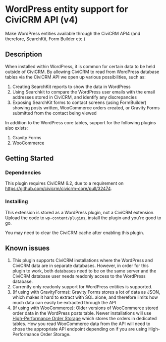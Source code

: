 # WordPress entity support for CiviCRM API (v4)

Make WordPress entities available through the CiviCRM API4 (and therefore, SearchKit, Form Builder etc.)

## Description

When installed within WordPress, it is common for certain data to be held outside of CiviCRM. By allowing CiviCRM to read from WordPress database tables via the CiviCRM API we open up various possibilities, such as:

1. Creating SearchKit reports to show the data in WordPress
2. Using Searchkit to compare the WordPress user emails with the email addresses stored in CiviCRM, and identify any discrepancies
3. Exposing SearchKit forms to contact screens (using FormBuilder) showing posts written, WooCommerce orders created, or Gravity Forms submitted from the contact being viewed

In addition to the WordPress core tables, support for the following plugins also exists:

1. Gravity Forms
2. WooCommerce

## Getting Started

### Dependencies

This plugin requires CiviCRM 6.2, due to a requirement on https://github.com/civicrm/civicrm-core/pull/32474.

### Installing

This extension is stored as a WordPress plugin, not a CiviCRM extension. Upload the code to `wp-content/plugins`, install the plugin and you're good to go.

You may need to clear the CiviCRM cache after enabling this plugin.

## Known issues

1. This plugin supports CiviCRM installations where the WordPress and CiviCRM data are in separate databases. However, in order for this plugin to work, both databases need to be on the same server and the CiviCRM database user needs readonly access to the WordPress database.
2. Currently only readonly support for WordPress entities is supported.
3. (If using with GravityForms): Gravity Forms stores a lot of data as JSON, which makes it hard to extract with SQL alone, and therefore limits how much data can easily be extracted through the API
4. (If using with WooCommerce): Older versions of WooCommerce stored order data in the WordPress posts table. Newer installations will use [High-Performance Order Storage](https://woocommerce.com/document/high-performance-order-storage/) which stores the orders in dedicated tables. How you read WooCommerce data from the API will need to chose the appropriate API endpoint depending on if you are using High-Performance Order Storage.